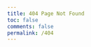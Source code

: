 ```yaml
---
title: 404 Page Not Found
toc: false
comments: false
permalink: /404
---
```

<script type="text/javascript" src="//www.qq.com/404/search_children.js" charset="utf-8" homePageUrl="<%- config.url %>" homePageName="回到我的主页"></script>
